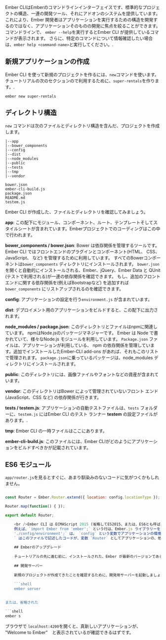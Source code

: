 Ember CLIはEmberのコマンドラインインターフェイスです、標準的なプロジェクトの構造、一連の開発ツール、それにアドオンのシステムを提供しています。 これにより、Ember 開発者はアプリケーションを実行するための構造を開発するのではなく、アプリケーションそのものの開発に焦点を絞ることができます。 コマンドラインで、 `ember --help`を実行するとEmber CLI が提供しているコマンドが表示されます。 さらに、特定のコマンドについて情報確認したい場合は、`ember help <command-name>`と実行してください。.

## 新規アプリケーションの作成

Ember CLI を使って新規のプロジェクトを作るには、`new`コマンドを使います。チュートリアルの次のセクションので利用するために、`super-rentals`を作ります。.

```shell
ember new super-rentals
```

## ディレクトリ構造

`new` コマンドは次のファイルとディレクトリ構造を含んだ、プロジェクトを作成します。

```text
|--app
|--bower_components
|--config
|--dist
|--node_modules
|--public
|--tests
|--tmp
|--vendor

bower.json
ember-cli-build.js
package.json
README.md
testem.js
```

Ember CLI が作成した、ファイルとディレクトリを確認してみましょう。

**app**: この配下にモジュール、コンポーネント、ルート、テンプレートそしてスタイルシートが含まれています。Emberプロジェクトでのコーディングはこの中で行われます。

**bower_components / bower.json**: Bower は依存関係を管理するツールです。 Ember CLI ではフロントエンドのプラグインとコンポーネント(HTML、 CSS、 JavaScript、 など) を管理するために利用しています。 すべてのBowerコンポーネントは`bower_components` ディレクトリにインストールされます。 `bower.json`を開くと自動的にインストールされる、Ember、jQuery、Ember Data と QUnit (テストで利用される)が一連の依存関係を確認できます。 もし、追加のフロントエンドに関する依存関係を(例えばBootstrapなど) を追加すれば`bower_components` にリストアップされるのを確認できます。

**config**: アプリケーションの設定を行う`environment.js` が含まれています。

**dist**: デプロイメント用のアプリケーションをビルドすると、この配下に出力されます。

**node_modules / package.json**: このディレクトリとファイルはnpmに関連しています。 npmはNode.jsのパッケージマネジャーです。 Ember は Node で書かれていて、様々なNode.js モジュールを利用しています。 `Package.json` ファイルは、アプリケーションが利用している、 npm の依存関係を管理しています。追加でインストールしたEmber-CLI add-ons があれば、それもこのリストで管理されます。 `package.json`に乗っているパッケージは、node_modules ディレクトリにインストールされます。

**public**: このディレクトリには、画像ファイルやフォントなどの資産が含まれています。

**vendor**: このディレクトリはBower によって管理されていないフロント エンド (JavaScript、CSS など) の依存関係が行きます。

**tests / testem.js**: アプリケーションの自動テストファイルは、`tests` フォルダーに、`testem.js` にはEmber CLI のテスト ランナー **testem** の設定ファイルがあります。.

**tmp**: Ember CLI の一時ファイルはここにあります。

**ember-cli-build.js**: このファイルには、Ember CLIがどのようにアプリケーションをビルドすべきかが記載されています。

## ES6 モジュール

`app/router.js`を見るとすぐに、あまり馴染みのないコードに気がつくかもしれません。

```app/router.js import Ember from 'ember'; import config from './config/environment';

const Router = Ember.Router.extend({ location: config.locationType });

Router.map(function() { });

export default Router;

    <br />Ember CLI は ECMAScript 2015 (省略してES2015、または、ES6とも呼ばれる。) モジュールを、コードの整理のために利用しています。
    例えば、`import Ember from 'ember';` という行は、Ember.js ライブラリーを `Ember`という変数で利用できるようにします。 また`import config from
    './config/environment';` は、 `config` という変数でアプリケーションの環境設定を利用できるようにします。 `const`は読み込み専用の変数を宣言するためのもので、こう宣言することで、他のコードによって書き換えられることが起きないことを担保します。 ファイルの終わりの `export default Router;
    ` はこのファイルで記述したコードが、変数 `Router` としてアプリケーションの、他のパーツでも利用できるようにしています。
    
    ## Emberのアップグレード
    
    チュートリアルの先に進む前に、インストールされた、Ember が最新のバージョンであることを確認してください。 もし 、`bower.json`ファイルに記載のある、`ember` や`ember-data`ガイドの左上にあるバージョン番号よりも低い場合は、`bower.json` ないのバージョン番号を、編集してから `bower install`コマンドを実行して、Emberのバージョンを更新してください。
    
    ## 開発サーバー
    
    新規のプロジェクトが作成てきたことを確認するために、開発用サーバーを起動しましょう。
    
    ```shell
    ember server
    

または、省略された

```shell
ember s
```

ブラウザで `localhost:4200`を開くと、真新しいアプリケーションが、 "Welcome to Ember"　と表示されているが確認できるはずです。